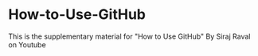 # How-to-Use-GitHub
This is the supplementary material for "How to Use GitHub" By Siraj Raval on Youtube
